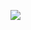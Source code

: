 [![](http://img.youtube.com/vi/vzckl-fY8MU/0.jpg)](http://www.youtube.com/watch?v=vzckl-fY8MU "[Guia] Guia Configuração do HuntPoint")
